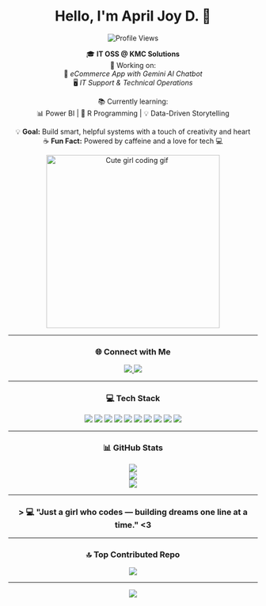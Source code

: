 <h1 align="center"> Hello, I'm April Joy D. 🌸</h1>

<p align="center">
  <img src="https://komarev.com/ghpvc/?username=dadulsawol&style=flat&color=FF69B4" alt="Profile Views" />
</p>

<p align="center">
🎓 <strong>IT OSS @ KMC Solutions</strong><br>
💼 Working on:<br>
🛒 <em>eCommerce App with Gemini AI Chatbot</em><br>
🖥️ <em>IT Support & Technical Operations</em>
</p>

<p align="center">
📚 Currently learning:<br>
📊 Power BI | 📘 R Programming | 💡 Data-Driven Storytelling
</p>

<p align="center">
💡 <strong>Goal:</strong> Build smart, helpful systems with a touch of creativity and heart <br>
☕ <strong>Fun Fact:</strong> Powered by caffeine and a love for tech 💻
</p>

<p align="center">
  <img src="https://i.pinimg.com/originals/d2/41/d1/d241d1214f4245ab1024c86a0059e84d.gif" width="350" alt="Cute girl coding gif">
</p>

---

<h3 align="center">🌐 Connect with Me</h3>

<p align="center">
  <a href="https://instagram.com/dadulsawol">
    <img src="https://img.shields.io/badge/Instagram-%23E4405F.svg?logo=Instagram&logoColor=white" />
  </a>
  <a href="https://www.linkedin.com/in/april-joy-d-1b83462b9/">
    <img src="https://img.shields.io/badge/LinkedIn-%230077B5.svg?logo=linkedin&logoColor=white" />
  </a>
</p>

---

<h3 align="center">💻 Tech Stack</h3>

<p align="center">
  <img src="https://img.shields.io/badge/Python-ffd43b?style=for-the-badge&logo=python&logoColor=blue" />
  <img src="https://img.shields.io/badge/R-276DC3?style=for-the-badge&logo=r&logoColor=white" />
  <img src="https://img.shields.io/badge/PowerBI-f2c811?style=for-the-badge&logo=powerbi&logoColor=black" />
  <img src="https://img.shields.io/badge/MySQL-4479A1?style=for-the-badge&logo=mysql&logoColor=white" />
  <img src="https://img.shields.io/badge/Figma-FF7262?style=for-the-badge&logo=figma&logoColor=white" />
  <img src="https://img.shields.io/badge/HTML5-FF6F91?style=for-the-badge&logo=html5&logoColor=white" />
  <img src="https://img.shields.io/badge/CSS3-FD8ADB?style=for-the-badge&logo=css3&logoColor=white" />
  <img src="https://img.shields.io/badge/JavaScript-FFE5EC?style=for-the-badge&logo=javascript&logoColor=black" />
  <img src="https://img.shields.io/badge/AWS-FFB6C1?style=for-the-badge&logo=amazonaws&logoColor=white" />
  <img src="https://img.shields.io/badge/Canva-AEDFF7?style=for-the-badge&logo=canva&logoColor=black" />
</p>

---

<h3 align="center">📊 GitHub Stats</h3>

<p align="center">
  <img src="https://github-readme-stats.vercel.app/api?username=dadulsawol&theme=rose_pine&hide_border=false&include_all_commits=true&count_private=true" />
  <br>
  <img src="https://nirzak-streak-stats.vercel.app/?user=dadulsawol&theme=rose_pine&hide_border=false" />
  <br>
  <img src="https://github-readme-stats.vercel.app/api/top-langs/?username=dadulsawol&theme=rose_pine&layout=compact" />
</p>

---

<h3 align="center" > &gt; 💻 "Just a girl who codes — building dreams one line at a time." &lt;3</h3>

---

<h3 align="center">🔝 Top Contributed Repo</h3>

<p align="center">
  <img src="https://github-contributor-stats.vercel.app/api?username=dadulsawol&limit=5&theme=pink_gradient&combine_all_yearly_contributions=true" />
</p>

---

<p align="center">
  <a href="https://visitcount.itsvg.in">
    <img src="https://visitcount.itsvg.in/api?id=dadulsawol&icon=2&color=8" />
  </a>
</p>

<!-- 🌷 Made with love, glitter, and Git ✨ -->
